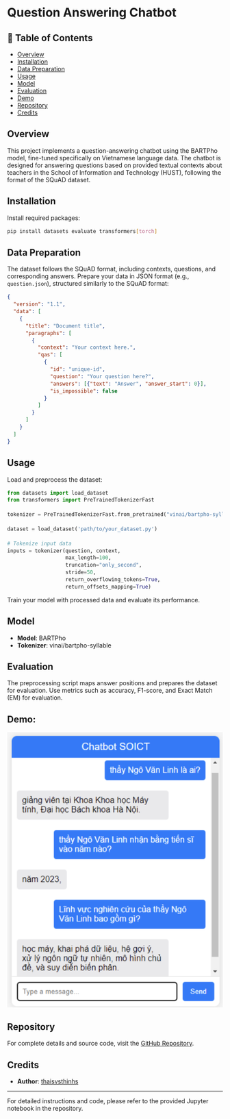 # Question Answering Chatbot


## 📑 Table of Contents
- [Overview](#-overview)
- [Installation](#️-installation)
- [Data Preparation](#-data-preparation)
- [Usage](#-usage)
- [Model](#-model)
- [Evaluation](#-evaluation)
- [Demo](#-demo)
- [Repository](#-repository)
- [Credits](#-credits)

## Overview
This project implements a question-answering chatbot using the BARTPho model, fine-tuned specifically on Vietnamese language data. The chatbot is designed for answering questions based on provided textual contexts about teachers in the School of Information and Technology (HUST), following the format of the SQuAD dataset.

## Installation

Install required packages:

```bash
pip install datasets evaluate transformers[torch]
```

## Data Preparation
The dataset follows the SQuAD format, including contexts, questions, and corresponding answers. Prepare your data in JSON format (e.g., `question.json`), structured similarly to the SQuAD format:

```json
{
  "version": "1.1",
  "data": [
    {
      "title": "Document title",
      "paragraphs": [
        {
          "context": "Your context here.",
          "qas": [
            {
              "id": "unique-id",
              "question": "Your question here?",
              "answers": [{"text": "Answer", "answer_start": 0}],
              "is_impossible": false
            }
          ]
        }
      ]
    }
  ]
}
```

## Usage

Load and preprocess the dataset:

```python
from datasets import load_dataset
from transformers import PreTrainedTokenizerFast

tokenizer = PreTrainedTokenizerFast.from_pretrained("vinai/bartpho-syllable")

dataset = load_dataset('path/to/your_dataset.py')

# Tokenize input data
inputs = tokenizer(question, context,
                   max_length=100,
                   truncation="only_second",
                   stride=50,
                   return_overflowing_tokens=True,
                   return_offsets_mapping=True)
```

Train your model with processed data and evaluate its performance.

## Model
- **Model**: BARTPho
- **Tokenizer**: vinai/bartpho-syllable

## Evaluation

The preprocessing script maps answer positions and prepares the dataset for evaluation. Use metrics such as accuracy, F1-score, and Exact Match (EM) for evaluation.

## Demo:
![Sơ đồ hệ thống](app.png)

## Repository
For complete details and source code, visit the [GitHub Repository](https://github.com/thaisvsthinhs/Question-Answering-Chatbot).

## Credits
- **Author**: [thaisvsthinhs](https://github.com/thaisvsthinhs)

---

For detailed instructions and code, please refer to the provided Jupyter notebook in the repository.
